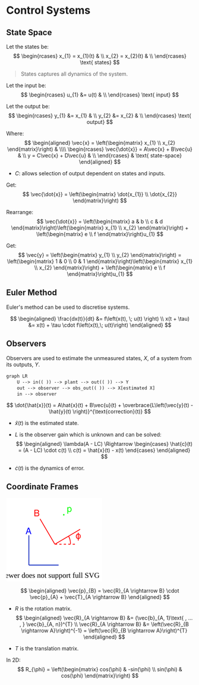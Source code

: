 # Control Systems

## State Space

Let the states be:
$$
\begin{rcases}
    x_{1} = x_{1}(t) & \\
    x_{2} = x_{2}(t) & \\
\end{rcases} \text{ states}
$$

> States captures all dynamics of the system.

Let the input be:
$$
\begin{rcases}
    u_{1} &= u(t) & \\
\end{rcases} \text{ input}
$$

Let the output be:
$$
\begin{rcases}
    y_{1} &= x_{1} & \\
    y_{2} &= x_{2} & \\
\end{rcases} \text{ output}
$$

Where:
$$
\begin{aligned}
    \vec{x} = \left(\begin{matrix} x_{1} \\ x_{2} \end{matrix}\right) & \\\\
    \begin{rcases}
        \vec{\dot{x}} = A\vec{x} + B\vec{u} & \\
        y = C\vec{x} + D\vec{u} & \\
    \end{rcases} & \text{ state-space}
\end{aligned}
$$

- $C$: allows selection of output dependent on states and inputs.

Get:
$$
\vec{\dot{x}} = \left(\begin{matrix} \dot{x_{1}} \\ \dot{x_{2}} \end{matrix}\right)
$$

Rearrange:
$$
\vec{\dot{x}} = \left(\begin{matrix} a & b \\ c & d \end{matrix}\right)\left(\begin{matrix} x_{1} \\ x_{2} \end{matrix}\right) + \left(\begin{matrix} e \\ f \end{matrix}\right)u_{1}
$$

Get:
$$
\vec{y} = \left(\begin{matrix} y_{1} \\ y_{2} \end{matrix}\right) = \left(\begin{matrix} 1 & 0 \\ 0 & 1 \end{matrix}\right)\left(\begin{matrix} x_{1} \\ x_{2} \end{matrix}\right) + \left(\begin{matrix} e \\ f \end{matrix}\right)u_{1}
$$

## Euler Method

Euler's method can be used to discretise systems.

$$
\begin{aligned}
    \frac{dx(t)}{dt} &= f\left(x(t), \; u(t) \right) \\
    x(t + \tau) &= x(t) + \tau \cdot f\left(x(t),\; u(t)\right)
\end{aligned}
$$

## Observers

Observers are used to estimate the unmeasured states, $X$, of a system from its outputs, $Y$.

```mermaid
graph LR
    U --> in(( )) --> plant --> out(( )) --> Y
    out --> observer --> obs_out(( )) --> X[estimated X]
    in --> observer
```

$$
\dot{\hat{x}}(t) = A\hat{x}(t) + B\vec{u}(t) + \overbrace{L\left(\vec{y}(t) - \hat{y}(t) \right)}^{\text{correction}(t)}
$$

- $\hat{x}(t)$ is the estimated state.
- $L$ is the observer gain which is unknown and can be solved:
$$
\begin{aligned}
    \lambda(A - LC) \Rightarrow
    \begin{cases}
        \hat{c}(t) = (A - LC) \cdot c(t) \\
        c(t) = \hat{x}(t) - x(t)
    \end{cases}
\end{aligned}
$$

- $\dot{c}(t)$ is the dynamics of error.

## Coordinate Frames

![coordinate-frames](coordinate-frames.drawio.svg)

$$
\begin{aligned}
    \vec{p}_{B} = \vec{R}_{A \rightarrow B} \cdot \vec{p}_{A} + \vec{T}_{A \rightarrow B}
\end{aligned}
$$

- $R$ is the rotation matrix.
$$
\begin{aligned}
    \vec{R}_{A \rightarrow B} &= (\vec{b}_{A, 1}\text{ , ... , } \vec{b}_{A, n})^{T} \\
    \vec{R}_{A \rightarrow B} &= \left(\vec{R}_{B \rightarrow A}\right)^{-1} = \left(\vec{R}_{B \rightarrow A}\right)^{T}
\end{aligned}
$$

- $T$ is the translation matrix.

In 2D:
$$
R_{\phi} = \left(\begin{matrix} cos(\phi) & -sin(\phi) \\ sin(\phi) & cos(\phi) \end{matrix}\right)
$$